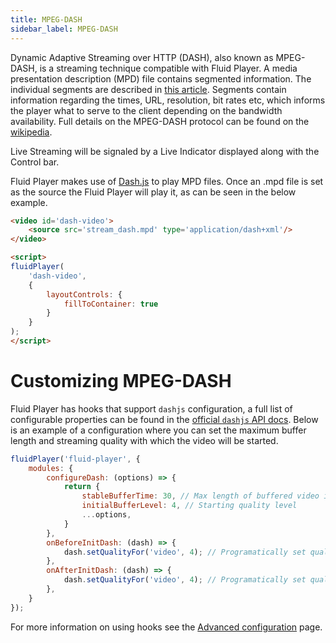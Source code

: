 ```yaml
---
title: MPEG-DASH
sidebar_label: MPEG-DASH
---
```


Dynamic Adaptive Streaming over HTTP (DASH), also known as MPEG-DASH, is a streaming technique compatible with Fluid Player.
A media presentation description (MPD) file contains segmented information. The individual segments are described in [this article](https://www.brendanlong.com/the-structure-of-an-mpeg-dash-mpd.html).
Segments contain information regarding the times, URL, resolution, bit rates etc, which informs the player what to serve to the client depending on the bandwidth availability.
Full details on the MPEG-DASH protocol can be found on the [wikipedia](https://en.wikipedia.org/wiki/Dynamic_Adaptive_Streaming_over_HTTP).

Live Streaming will be signaled by a Live Indicator displayed along with the Control bar.

<div class="docs-player" data-instance="dash"></div>

Fluid Player makes use of [Dash.js](https://github.com/Dash-Industry-Forum/dash.js) to play MPD files. 
Once an .mpd file is set as the source the Fluid Player will play it, as can be seen in the below example.

```html
<video id='dash-video'>
    <source src='stream_dash.mpd' type='application/dash+xml'/>
</video>

<script>
fluidPlayer(
    'dash-video',
    {
        layoutControls: {
            fillToContainer: true
        }
    }
);
</script>
```
# Customizing MPEG-DASH

Fluid Player has hooks that support `dashjs` configuration, a full list of configurable properties can be found in the [official `dashjs` API docs](http://cdn.dashjs.org/latest/jsdoc/index.html).
Below is an example of a configuration where you can set the maximum buffer length and streaming quality with which the video will be started.

```javascript
fluidPlayer('fluid-player', {
    modules: {
        configureDash: (options) => {
            return {
                stableBufferTime: 30, // Max length of buffered video in seconds
                initialBufferLevel: 4, // Starting quality level
                ...options,
            }
        },
        onBeforeInitDash: (dash) => {
            dash.setQualityFor('video', 4); // Programatically set quality level for next segment
        },
        onAfterInitDash: (dash) => {
            dash.setQualityFor('video', 4); // Programatically set quality level for next segment
        },
    }
});
```

For more information on using hooks see the [Advanced configuration](/docs/configuration/advanced/) page.
